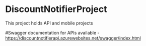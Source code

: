 # DiscountNotifierProject
This project holds API and mobile projects

#Swagger documentation for APIs available - https://discountnotifierapi.azurewebsites.net/swagger/index.html
